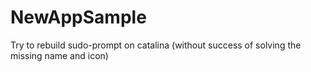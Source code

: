 # NewAppSample
Try to rebuild sudo-prompt on catalina (without success of solving the missing name and icon)
